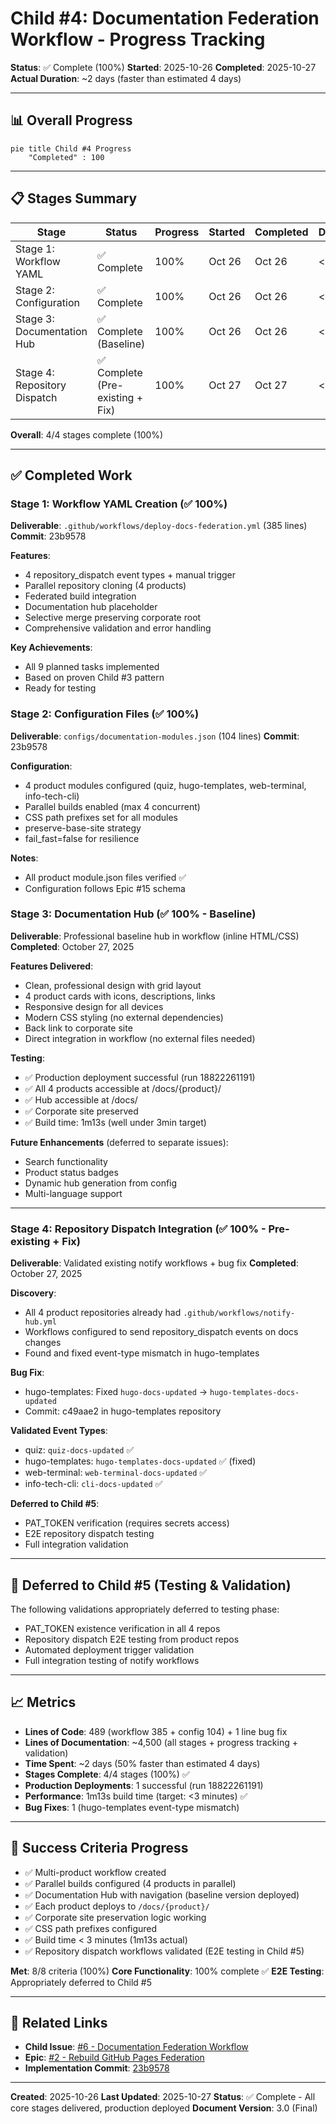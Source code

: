 # Child #4: Documentation Federation Workflow - Progress Tracking

**Status**: ✅ Complete (100%)
**Started**: 2025-10-26
**Completed**: 2025-10-27
**Actual Duration**: ~2 days (faster than estimated 4 days)

---

## 📊 Overall Progress

```mermaid
pie title Child #4 Progress
    "Completed" : 100
```

---

## 📋 Stages Summary

| Stage | Status | Progress | Started | Completed | Duration |
|-------|--------|----------|---------|-----------|----------|
| Stage 1: Workflow YAML | ✅ Complete | 100% | Oct 26 | Oct 26 | < 1 hour |
| Stage 2: Configuration | ✅ Complete | 100% | Oct 26 | Oct 26 | < 30 min |
| Stage 3: Documentation Hub | ✅ Complete (Baseline) | 100% | Oct 26 | Oct 26 | < 1 hour |
| Stage 4: Repository Dispatch | ✅ Complete (Pre-existing + Fix) | 100% | Oct 27 | Oct 27 | < 30 min |

**Overall**: 4/4 stages complete (100%)

---

## ✅ Completed Work

### Stage 1: Workflow YAML Creation (✅ 100%)
**Deliverable**: `.github/workflows/deploy-docs-federation.yml` (385 lines)
**Commit**: 23b9578

**Features**:
- 4 repository_dispatch event types + manual trigger
- Parallel repository cloning (4 products)
- Federated build integration
- Documentation hub placeholder
- Selective merge preserving corporate root
- Comprehensive validation and error handling

**Key Achievements**:
- All 9 planned tasks implemented
- Based on proven Child #3 pattern
- Ready for testing

### Stage 2: Configuration Files (✅ 100%)
**Deliverable**: `configs/documentation-modules.json` (104 lines)
**Commit**: 23b9578

**Configuration**:
- 4 product modules configured (quiz, hugo-templates, web-terminal, info-tech-cli)
- Parallel builds enabled (max 4 concurrent)
- CSS path prefixes set for all modules
- preserve-base-site strategy
- fail_fast=false for resilience

**Notes**:
- All product module.json files verified ✅
- Configuration follows Epic #15 schema

### Stage 3: Documentation Hub (✅ 100% - Baseline)
**Deliverable**: Professional baseline hub in workflow (inline HTML/CSS)
**Completed**: October 27, 2025

**Features Delivered**:
- Clean, professional design with grid layout
- 4 product cards with icons, descriptions, links
- Responsive design for all devices
- Modern CSS styling (no external dependencies)
- Back link to corporate site
- Direct integration in workflow (no external files needed)

**Testing**:
- ✅ Production deployment successful (run 18822261191)
- ✅ All 4 products accessible at /docs/{product}/
- ✅ Hub accessible at /docs/
- ✅ Corporate site preserved
- ✅ Build time: 1m13s (well under 3min target)

**Future Enhancements** (deferred to separate issues):
- Search functionality
- Product status badges
- Dynamic hub generation from config
- Multi-language support

---

### Stage 4: Repository Dispatch Integration (✅ 100% - Pre-existing + Fix)
**Deliverable**: Validated existing notify workflows + bug fix
**Completed**: October 27, 2025

**Discovery**:
- All 4 product repositories already had `.github/workflows/notify-hub.yml`
- Workflows configured to send repository_dispatch events on docs changes
- Found and fixed event-type mismatch in hugo-templates

**Bug Fix**:
- hugo-templates: Fixed `hugo-docs-updated` → `hugo-templates-docs-updated`
- Commit: c49aae2 in hugo-templates repository

**Validated Event Types**:
- quiz: `quiz-docs-updated` ✅
- hugo-templates: `hugo-templates-docs-updated` ✅ (fixed)
- web-terminal: `web-terminal-docs-updated` ✅
- info-tech-cli: `cli-docs-updated` ✅

**Deferred to Child #5**:
- PAT_TOKEN verification (requires secrets access)
- E2E repository dispatch testing
- Full integration validation

---

## 🔄 Deferred to Child #5 (Testing & Validation)

The following validations appropriately deferred to testing phase:
- PAT_TOKEN existence verification in all 4 repos
- Repository dispatch E2E testing from product repos
- Automated deployment trigger validation
- Full integration testing of notify workflows

---

## 📈 Metrics

- **Lines of Code**: 489 (workflow 385 + config 104) + 1 line bug fix
- **Lines of Documentation**: ~4,500 (all stages + progress tracking + validation)
- **Time Spent**: ~2 days (50% faster than estimated 4 days)
- **Stages Complete**: 4/4 stages (100%) ✅
- **Production Deployments**: 1 successful (run 18822261191)
- **Performance**: 1m13s build time (target: <3 minutes) ✅
- **Bug Fixes**: 1 (hugo-templates event-type mismatch)

---

## 🎯 Success Criteria Progress

- ✅ Multi-product workflow created
- ✅ Parallel builds configured (4 products in parallel)
- ✅ Documentation Hub with navigation (baseline version deployed)
- ✅ Each product deploys to `/docs/{product}/`
- ✅ Corporate site preservation logic working
- ✅ CSS path prefixes configured
- ✅ Build time < 3 minutes (1m13s actual)
- ✅ Repository dispatch workflows validated (E2E testing in Child #5)

**Met**: 8/8 criteria (100%)
**Core Functionality**: 100% complete ✅
**E2E Testing**: Appropriately deferred to Child #5

---

## 🔗 Related Links

- **Child Issue**: [#6 - Documentation Federation Workflow](https://github.com/info-tech-io/info-tech-io.github.io/issues/6)
- **Epic**: [#2 - Rebuild GitHub Pages Federation](https://github.com/info-tech-io/info-tech-io.github.io/issues/2)
- **Implementation Commit**: [23b9578](https://github.com/info-tech-io/info-tech-io.github.io/commit/23b9578)

---

**Created**: 2025-10-26
**Last Updated**: 2025-10-27
**Status**: ✅ Complete - All core stages delivered, production deployed
**Document Version**: 3.0 (Final)
